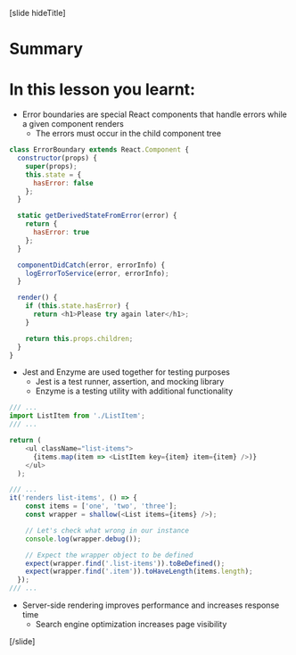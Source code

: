 [slide hideTitle]
# Summary


# In this lesson you learnt:

- Error boundaries are special React components that handle errors while a given component renders
  - The errors must occur in the child component tree

```js
class ErrorBoundary extends React.Component {
  constructor(props) {
    super(props);
    this.state = { 
      hasError: false
    };
  }

  static getDerivedStateFromError(error) {
    return { 
      hasError: true
    };
  }

  componentDidCatch(error, errorInfo) {
    logErrorToService(error, errorInfo);
  }

  render() {
    if (this.state.hasError) {
      return <h1>Please try again later</h1>;
    }

    return this.props.children; 
  }
}
```


- Jest and Enzyme are used together for testing purposes
  - Jest is a test runner, assertion, and mocking library
  - Enzyme is a testing utility with additional functionality

```js
/// ...
import ListItem from './ListItem';
/// ...

return (
    <ul className="list-items">
      {items.map(item => <ListItem key={item} item={item} />)}
    </ul>
  );
```

```js
/// ...
it('renders list-items', () => {
    const items = ['one', 'two', 'three'];
    const wrapper = shallow(<List items={items} />);

    // Let's check what wrong in our instance
    console.log(wrapper.debug());

    // Expect the wrapper object to be defined
    expect(wrapper.find('.list-items')).toBeDefined();
    expect(wrapper.find('.item')).toHaveLength(items.length);
  });
/// ...

```
- Server\-side rendering improves performance and increases response time
  - Search engine optimization increases page visibility


[/slide]
